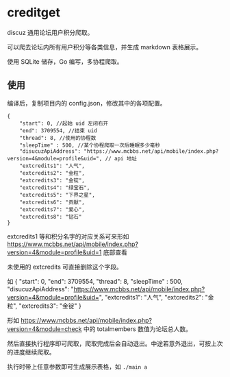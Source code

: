 # creditget
discuz 通用论坛用户积分爬取。

可以爬去论坛内所有用户积分等各类信息，并生成 markdown 表格展示。

使用 SQLite 储存，Go 编写，多协程爬取。

## 使用
编译后，复制项目内的 config.json，修改其中的各项配置。

    {
        "start": 0, //起始 uid 左闭右开
        "end": 3709554, //结束 uid 
        "thread": 8, //使用的协程数
        "sleepTime" : 500, //某个协程爬取一次后睡眠多少毫秒
        "disucuzApiAddress": "https://www.mcbbs.net/api/mobile/index.php?version=4&module=profile&uid=", // api 地址
        "extcredits1": "人气",
        "extcredits2": "金粒",
        "extcredits3": "金锭", 
        "extcredits4": "绿宝石", 
        "extcredits5": "下界之星",
        "extcredits6": "贡献",
        "extcredits7": "爱心",
        "extcredits8": "钻石"
    }

extcredits1 等和积分名字的对应关系可来形如 https://www.mcbbs.net/api/mobile/index.php?version=4&module=profile&uid=1 底部查看

未使用的 extcredits 可直接删除这个字段。

如
    {
        "start": 0, 
        "end": 3709554, 
        "thread": 8, 
        "sleepTime" : 500, 
        "disucuzApiAddress": "https://www.mcbbs.net/api/mobile/index.php?version=4&module=profile&uid=",
        "extcredits1": "人气",
        "extcredits2": "金粒",
        "extcredits3": "金锭"
    }

形如 https://www.mcbbs.net/api/mobile/index.php?version=4&module=check 中的 totalmembers 数值为论坛总人数。

然后直接执行程序即可爬取，爬取完成后会自动退出。中途若意外退出，可按上次的进度继续爬取。

执行时带上任意参数即可生成展示表格，如 `./main a`